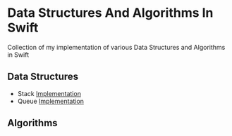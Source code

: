 # Data Structures And Algorithms In Swift
Collection of my implementation of various Data Structures and Algorithms in Swift

## Data Structures

* Stack [Implementation](/DataStructures/stack.playground/Contents.swift)
* Queue [Implementation](/DataStructures/queue.playground/Contents.swift)

## Algorithms
